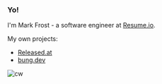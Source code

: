 ### Yo!

I'm Mark Frost - a software engineer at [Resume.io](https://resume.io/).

My own projects:
- [Released.at](https://released.at/) 
- [bung.dev](https://bung.dev)


![cw](https://www.codewars.com/users/frostmark/badges/micro)

